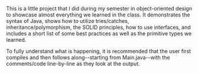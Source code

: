This is a little project that I did during my semester in object-oriented design 
to showcase almost everything we learned in the class. It demonstrates the 
syntax of Java, shows how to utilize tries/catches, inheritance/polymorphism, 
the SOLID principles, how to use interfaces, and includes a short list of some 
best practices as well as the primitive types we learned.   

To fully understand what is happening, it is recommended that the user 
first compiles and then follows along--starting from Main.java--with the 
comments/code line-by-line as they look at the output. 
